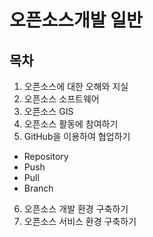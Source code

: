 # 오픈소스개발 일반

## 목차

1. 오픈소스에 대한 오해와 지실
2. 오픈소스 소프트웨어
3. 오픈소스 GIS
4. 오픈소스 활동에 참여하기
5. GitHub을 이용하여 협업하기
- Repository
- Push
- Pull
- Branch
6. 오픈소스 개발 환경 구축하기
7. 오픈소스 서비스 환경 구축하기
